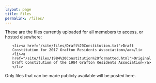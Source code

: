 ```yaml
---
layout: page
title: Files
permalink: /files/
---
```


<p>These are the files currently uploaded for all memebers to access, or hosted elsewhere:</p>

<!--coming soon...<a href="/files/Noise Diary.pptx">46 Day Noise Diary Prinout</a>-->

<!--coming soon...<a href="/files/Noise Complaint Response">Copy of a reply from Envionmental Services</a>-->

<!--coming soon...<a href="">Grafton Centre Planning permit, including permitted work hours</a>-->


<ul>
	
<!--coming soon...<a href="/files/Noise Diary.pptx">46 Day Noise Diary Prinout</a>-->

<!--coming soon...<a href="/files/Noise Complaint Response">Copy of a reply from Envionmental Services</a>-->

<!--coming soon...<a href="">Grafton Centre Planning permit, including permitted work hours</a>-->

	<li><a href="/site/files/Draft%20Constitution.txt">Draft Constitution for 2017 Grafton Residents Association</a></li>
	<li><a href="/site/files/1984%20Constitution%20formatted.html">Original Draft Constitution of the 1984 Grafton Residents Association</a></li>
</ul>




<p>Only files that can be made publicly available will be posted here.</p>

